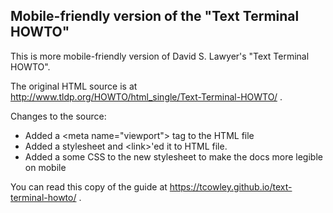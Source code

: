 ## Mobile-friendly version of the "Text Terminal HOWTO"

This is more mobile-friendly version of David S. Lawyer's "Text Terminal HOWTO".

The original HTML source is at http://www.tldp.org/HOWTO/html_single/Text-Terminal-HOWTO/ .

Changes to the source:
- Added a &lt;meta name="viewport"&gt; tag to the HTML file
- Added a stylesheet and &lt;link&gt;'ed it to HTML file.
- Added a some CSS to the new stylesheet to make the docs more legible on mobile

You can read this copy of the guide at https://tcowley.github.io/text-terminal-howto/ .

